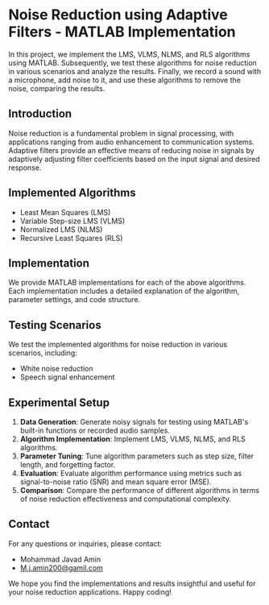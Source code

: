 # Noise Reduction using Adaptive Filters - MATLAB Implementation

In this project, we implement the LMS, VLMS, NLMS, and RLS algorithms using MATLAB. Subsequently, we test these algorithms for noise reduction in various scenarios and analyze the results. Finally, we record a sound with a microphone, add noise to it, and use these algorithms to remove the noise, comparing the results.

## Introduction

Noise reduction is a fundamental problem in signal processing, with applications ranging from audio enhancement to communication systems. Adaptive filters provide an effective means of reducing noise in signals by adaptively adjusting filter coefficients based on the input signal and desired response.

## Implemented Algorithms

- Least Mean Squares (LMS)
- Variable Step-size LMS (VLMS)
- Normalized LMS (NLMS)
- Recursive Least Squares (RLS)

## Implementation

We provide MATLAB implementations for each of the above algorithms. Each implementation includes a detailed explanation of the algorithm, parameter settings, and code structure.

## Testing Scenarios

We test the implemented algorithms for noise reduction in various scenarios, including:
- White noise reduction
- Speech signal enhancement

## Experimental Setup

1. **Data Generation**: Generate noisy signals for testing using MATLAB's built-in functions or recorded audio samples.
2. **Algorithm Implementation**: Implement LMS, VLMS, NLMS, and RLS algorithms.
3. **Parameter Tuning**: Tune algorithm parameters such as step size, filter length, and forgetting factor.
4. **Evaluation**: Evaluate algorithm performance using metrics such as signal-to-noise ratio (SNR) and mean square error (MSE).
5. **Comparison**: Compare the performance of different algorithms in terms of noise reduction effectiveness and computational complexity.

## Contact

For any questions or inquiries, please contact:
- Mohammad Javad Amin
- M.j.amin200@gamil.com

We hope you find the implementations and results insightful and useful for your noise reduction applications. Happy coding!

